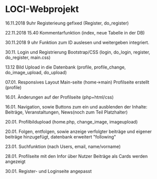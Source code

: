 # LOCI-Webprojekt

16.11.2018 9uhr
Registerieung gefixed (Register, do_register)

22.11.2018 15.40
Kommentarfunktion (index, neue Tabelle in der DB)

30.11.2018 9 uhr
Funktion zum ID auslesen und weitergeben integriert.

30.11. 
Login und Registrierung  Bootstrap/CSS (login, do_login, register, do_register, main.css)


13.12
Bild Upload in die Datenbank (profile, profile_change, do_image_upload, do_upload)


07.01.
Responsives Layout Main-seite (home->main)
Profilseite erstellt (profile)

16.01. Änderungen auf der Profilseite (php+html/css)

16.01. Navigation, sowie Buttons zum ein und ausblenden der Inhalte: Beiträge, Veranstaltungen, News(noch zum Teil Platzhalter)

20.01. Profilbildupload (home.php, change_image, imageupload)

20.01. Folgen, entfolgen, sowie anzeige verfolgter beiträge und eigener beiträge hinzugefügt, datenbank erweitert "following"

23.01. Suchfunktion (nach Users, email, name/vorname)

28.01. Profilseite mit den Infor über Nutzer
Beiträge als Cards werden angezeigt

30.01. Register- und Loginseite angepasst
